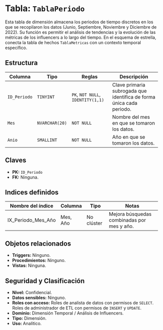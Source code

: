 # Tabla: `TablaPeriodo`

Esta tabla de dimensión almacena los periodos de tiempo discretos en los que se recopilaron los datos (Junio, Septiembre, Noviembre y Diciembre de 2022). Su función es permitir el análisis de tendencias y la evolución de las métricas de los influencers a lo largo del tiempo. En el esquema de estrella, conecta la tabla de hechos `TablaMetricas` con un contexto temporal específico.

## Estructura
| Columna | Tipo | Reglas | Descripción |
|---|---|---|---|
| `ID_Periodo` | `TINYINT` | `PK`, `NOT NULL`, `IDENTITY(1,1)` | Clave primaria subrogada que identifica de forma única cada periodo. |
| `Mes` | `NVARCHAR(20)` | `NOT NULL` | Nombre del mes en que se tomaron los datos. |
| `Anio` | `SMALLINT` | `NOT NULL` | Año en que se tomaron los datos. |

## Claves
- **PK:** `ID_Periodo`
- **FK:** Ninguna.

## Indices definidos
| Nombre del índice  | Columna  | Tipo       | Notas                                      |
| ------------------ | -------- | ---------- | ------------------------------------------ |
| IX_Periodo_Mes_Año | Mes, Año | No clúster | Mejora búsquedas combinadas por mes y año. |

## Objetos relacionados
- **Triggers:** Ninguno.
- **Procedimientos:** Ninguno.
- **Vistas:** Ninguna.

## Seguridad y Clasificación
- **Nivel:** Confidencial.
- **Datos sensibles:** Ninguno.
- **Roles con acceso:** Roles de analista de datos con permisos de `SELECT`. Roles de administrador de ETL con permisos de `INSERT` y `UPDATE`.
- **Dominio:** Dimensión Temporal / Análisis de Influencers.
- **Tipo:** Dimensión.
- **Uso:** Analítico.